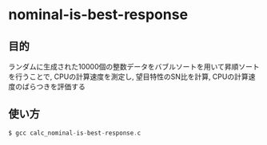 # nominal-is-best-response

## 目的
ランダムに生成された10000個の整数データをバブルソートを用いて昇順ソートを行うことで, CPUの計算速度を測定し, 望目特性のSN比を計算, CPUの計算速度のばらつきを評価する

## 使い方
```c
$ gcc calc_nominal-is-best-response.c
```


